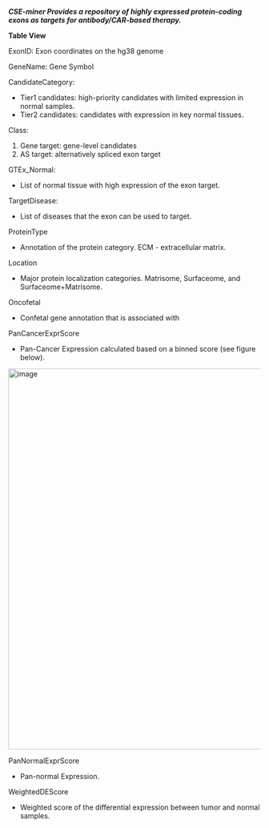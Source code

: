 
***CSE-miner 
Provides a repository of highly expressed protein-coding exons as targets for antibody/CAR-based therapy.***

**Table View**

ExonID: Exon coordinates on the hg38 genome

GeneName: Gene Symbol

CandidateCategory: 
   * Tier1 candidates: high-priority candidates with limited expression in normal samples.
   * Tier2 candidates: candidates with expression in key normal tissues.
      
Class: 
   1. Gene target: gene-level candidates
   2. AS target: alternatively spliced exon target
      
GTEx_Normal:
   * List of normal tissue with high expression of the exon target.

TargetDisease:
   * List of diseases that the exon can be used to target.
   
ProteinType
   * Annotation of the protein category. ECM - extracellular matrix. 
   
Location
   * Major protein localization categories. Matrisome, Surfaceome, and Surfaceome+Matrisome.
   
Oncofetal
   * Confetal gene annotation that is associated with 
   
PanCancerExprScore
   * Pan-Cancer Expression calculated based on a binned score (see figure below). 
<img width="761" alt="image" src="https://github.com/shawlab-moffitt/CSEminer-manuscript/assets/89986836/28517151-4e2f-4ca1-88ef-769c21655fe4">

PanNormalExprScore
   * Pan-normal Expression.

WeightedDEScore
   * Weighted score of the differential expression between tumor and normal samples.
